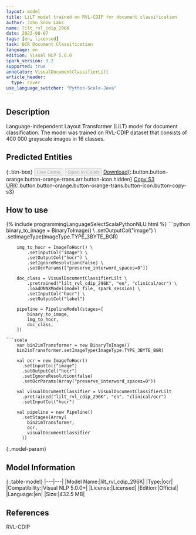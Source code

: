 ```yaml
---
layout: model
title: LiLT model trained on RVL-CDIP for document classification
author: John Snow Labs
name: lilt_rvl_cdip_296K
date: 2023-08-07
tags: [en, licensed]
task: OCR Document Classification
language: en
edition: Visual NLP 5.0.0
spark_version: 3.2
supported: true
annotator: VisualDocumentClassifierLilt
article_header:
  type: cover
use_language_switcher: "Python-Scala-Java"
---
```


## Description

Language-independent Layout Transformer (LiLT) model for document classification. The model was trained on RVL-CDIP dataset that consists of 400 000 grayscale images in 16 classes.

## Predicted Entities



{:.btn-box}
<button class="button button-orange" disabled>Live Demo</button>
<button class="button button-orange" disabled>Open in Colab</button>
[Download](https://s3.amazonaws.com/auxdata.johnsnowlabs.com/clinical/ocr/lilt_rvl_cdip_296K_en_5.0.0_3.2_1691399550731.zip){:.button.button-orange.button-orange-trans.arr.button-icon.hidden}
[Copy S3 URI](s3://auxdata.johnsnowlabs.com/clinical/ocr/lilt_rvl_cdip_296K_en_5.0.0_3.2_1691399550731.zip){:.button.button-orange.button-orange-trans.button-icon.button-copy-s3}

## How to use



<div class="tabs-box" markdown="1">
{% include programmingLanguageSelectScalaPythonNLU.html %}
```python
        binary_to_image = BinaryToImage() \
            .setOutputCol("image") \
            .setImageType(ImageType.TYPE_3BYTE_BGR)

        img_to_hocr = ImageToHocr() \
            .setInputCol("image") \
            .setOutputCol("hocr") \
            .setIgnoreResolution(False) \
            .setOcrParams(["preserve_interword_spaces=0"])

        doc_class = VisualDocumentClassifierLilt \
            .pretrained("lilt_rvl_cdip_296K", "en", "clinical/ocr") \
            .loadONNXModel(model_file, spark_session) \
            .setInputCol("hocr") \
            .setOutputCol("label")

        pipeline = PipelineModel(stages=[
            binary_to_image,
            img_to_hocr,
            doc_class,
        ])
```
```scala
    var bin2imTransformer = new BinaryToImage()
    bin2imTransformer.setImageType(ImageType.TYPE_3BYTE_BGR)

    val ocr = new ImageToHocr()
      .setInputCol("image")
      .setOutputCol("hocr")
      .setIgnoreResolution(false)
      .setOcrParams(Array("preserve_interword_spaces=0"))

    val visualDocumentClassifier = VisualDocumentClassifierLilt
      .pretrained("lilt_rvl_cdip_296K", "en", "clinical/ocr")
      .setInputCol("hocr")

    val pipeline = new Pipeline()
      .setStages(Array(
        bin2imTransformer,
        ocr,
        visualDocumentClassifier
      ))
```
</div>

{:.model-param}
## Model Information

{:.table-model}
|---|---|
|Model Name:|lilt_rvl_cdip_296K|
|Type:|ocr|
|Compatibility:|Visual NLP 5.0.0+|
|License:|Licensed|
|Edition:|Official|
|Language:|en|
|Size:|432.5 MB|

## References

RVL-CDIP